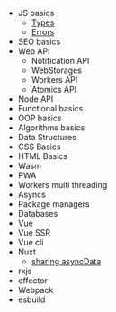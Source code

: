 - JS basics
  - [Types](../exploration/js-basics/types.js)
  - [Errors](../exploration/js-basics/errors.js)
- SEO basics
- Web API
  - Notification API 
  - WebStorages
  - Workers API
  - Atomics API
- Node API
- Functional basics
- OOP basics
- Algorithms basics
- Data Structures
- CSS Basics
- HTML Basics
- Wasm
- PWA
- Workers multi threading
- Asyncs
- Package managers
- Databases
- Vue
- Vue SSR
- Vue cli
- Nuxt
  - [sharing asyncData](../exploration/nuxt/v3_10_0/pages/test) 
- rxjs
- effector
- Webpack
- esbuild
